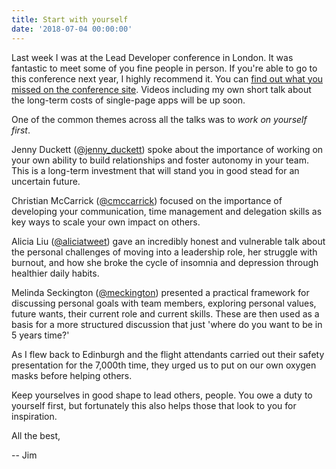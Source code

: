 ```yaml
---
title: Start with yourself
date: '2018-07-04 00:00:00'
---
```


Last week I was at the Lead Developer conference in London. It was fantastic to meet some of you fine people in person. If you're able to go to this conference next year, I highly recommend it. You can [find out what you missed on the conference site](https://london2018.theleaddeveloper.com/). Videos including my own short talk about the long-term costs of single-page apps will be up soon.

One of the common themes across all the talks was to _work on yourself first_. 

Jenny Duckett ([@jenny_duckett](https://twitter.com/jenny_duckett)) spoke about the importance of working on your own ability to build relationships and foster autonomy in your team. This is a long-term investment that will stand you in good stead for an uncertain future.

Christian McCarrick ([@cmccarrick](https://twitter.com/cmccarrick)) focused on the importance of developing your communication, time management and delegation skills as key ways to scale your own impact on others.

Alicia Liu ([@aliciatweet](https://twitter.com/aliciatweet)) gave an incredibly honest and vulnerable talk about the personal challenges of moving into a leadership role, her struggle with burnout, and how she broke the cycle of insomnia and depression through healthier daily habits.

Melinda Seckington ([@meckington](https://twitter.com/mseckington)) presented a practical framework for discussing personal goals with team members, exploring personal values, future wants, their current role and current skills. These are then used as a basis for a more structured discussion that just 'where do you want to be in 5 years time?'

As I flew back to Edinburgh and the flight attendants carried out their safety presentation for the 7,000th time, they urged us to put on our own oxygen masks before helping others.

Keep yourselves in good shape to lead others, people. You owe a duty to yourself first, but fortunately this also helps those that look to you for inspiration.

All the best,

-- Jim
